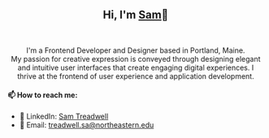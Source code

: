 <h2 align="center">Hi, I'm <a href="https://www.linkedin.com/in/sam-treadwell-70b548272/"  
  title="Profile">Sam</a>👋</h2>
<br>
<p align="center">
I'm a Frontend Developer and Designer based in Portland, Maine.<br>
My passion for creative expression is conveyed through designing elegant and intuitive user interfaces that create engaging digital experiences. I thrive at the frontend of user experience and application development.<br>

#### 📫 How to reach me:
- 👤 LinkedIn: [Sam Treadwell](https://www.linkedin.com/in/sam-treadwell-70b548272/) 
-  📧 Email: treadwell.sa@northeastern.edu

